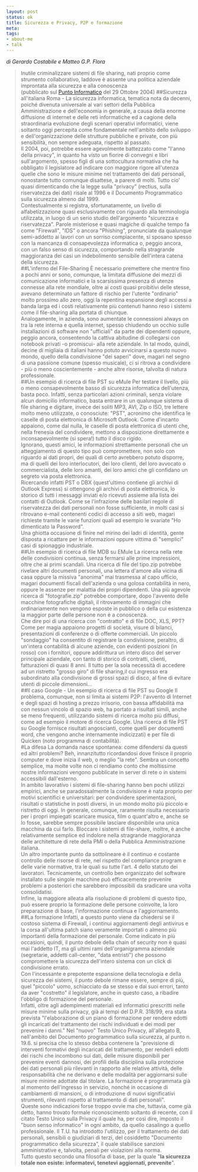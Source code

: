 ```yaml
--- 
layout: post
status: ok
title: Sicurezza e Privacy, P2P e formazione
meta: 
tags:
- about-me
- talk
---
```

*di Gerardo Costabile e Matteo G.P. Flora* 
>Inutile criminalizzare sistemi di file sharing, nati proprio come strumento collaborativo, laddove è assente una politica aziendale improntata alla sicurezza e alla conoscenza  
> (pubblicato sul [Punto Informatico](http://punto-informatico.it/p.asp?i=50226) del 29 Ottobre 2004)
##Sicurezza all'italiana
Roma - La sicurezza informatica, tematica nota da decenni, poiché divenuta universale ai vari settori della Pubblica Amministrazione e dell'economia in generale, a causa della enorme diffusione di internet e delle reti informatiche ed a cagione della straordinaria evoluzione degli scenari operativi informatici, viene soltanto oggi percepita come fondamentale nell'ambito dello sviluppo e dell'organizzazione delle strutture pubbliche e private, con più sensibilità, non sempre adeguata, rispetto al passato.  
Il 2004, poi, potrebbe essere agevolmente battezzato come "l'anno della privacy", in quanto ha visto un fiorire di convegni e libri sull'argomento, spesso figli di una sottocultura normativa che ha obbligato il legislatore ad indicare con maggiore rigore all'utenza quelle che sono le misure minime nel trattamento dei dati personali, nonostante tutto comunque disattese, a parere di molti. Tutto cio' quasi dimenticando che la legge sulla "privacy" (rectius, sulla riservatezza dei dati) risale al 1996 e il Documento Programmatico sulla sicurezza almeno dal 1999.  
Contestualmente si registra, sfortunatamente, un livello di alfabetizzazione quasi esclusivamente con riguardo alla terminologia utilizzata, in luogo di un serio studio dell'argomento "sicurezza e riservatezza". Parole misteriose e quasi magiche di qualche tempo fa come "Firewall", "IDS" o ancora "Phishing", pronunciate da qualunque semi-addetto ai lavori con un sorriso compiacente, si sposano spesso con la mancanza di consapevolezza informatica o, peggio ancora, con un falso senso di sicurezza, comportando nella stragrande maggioranza dei casi un indebolimento sensibile dell'intera catena della sicurezza.  
##L'inferno del File-Sharing
È necessario premettere che mentre fino a pochi anni or sono, comunque, la limitata diffusione dei mezzi di comunicazione informatici e la scarsissima presenza di utenze connesse alla rete mondiale, oltre ai costi quasi proibitivi delle stesse, avevano determinato un fattore di rischio per l'utente "ordinario" molto prossimo allo zero, oggi la repentina espansione degli accessi a banda larga ed i costi relativamente più contenuti hanno reso i sistemi come il file-sharing alla portata di chiunque.  
Analogamente, in azienda, sono aumentate le connessioni always on tra la rete interna e quella internet, spesso chiudendo un occhio sulle installazioni di software non "ufficiali" da parte dei dipendenti oppure, peggio ancora, consentendo la cattiva abitudine di collegarsi con notebook privati -o promiscui- alla rete aziendale.
In tal modo, quindi, decine di migliaia di italiani hanno potuto avvicinarsi a questo nuovo mondo, quello della condivisione "dei saperi" dove, magari nel segno di una passione comune (spesso musicale), ci si ritrova a condividere - più o meno coscientemente - anche altre risorse, talvolta di natura professionale.   
##Un esempio di ricerca di file PST su eMule
Per testare il livello, più o meno consapevolmente basso di sicurezza informatica dell'utenza, basta poco. Infatti, senza particolari azioni criminali, senza violare alcun domicilio informatico, basta entrare in un qualunque sistema di file sharing e digitare, invece dei soliti MP3, AVI, Zip o ISO, tre lettere molto meno utilizzate, o conosciute: "PST", acronimo che identifica le caselle di posta elettronica di Microsoft Outlook. Come d'incanto appaiono, come dal nulla, le caselle di posta elettronica di utenti che, nella frenesia del condividere, mettono a disposizione direttamente e inconsapevolmente (si spera!) tutto il disco rigido.  
Ignorano, questi amici, le informazioni strettamente personali che un atteggiamento di questo tipo può compromettere, non solo con riguardo ai dati propri, dei quali di certo avrebbero potuto disporre, ma di quelli dei loro interlocutori, dei loro clienti, del loro avvocato o commercialista, delle loro amanti, dei loro amici che gli confidano un segreto via posta elettronica.  
Ricercando infatti PST o DBX (quest'ultimo contiene gli archivi di Outlook Express) si ottengono gli archivi di posta elettronica, lo storico di tutti i messaggi inviati e/o ricevuti assieme alla lista dei contatti di Outlook. Come se l'infrazione delle basilari regole di riservatezza dei dati personali non fosse sufficiente, in molti casi si ritrovano e-mail contenenti codici di accesso a siti web, magari richieste tramite le varie funzioni quali ad esempio le svariate "Ho dimenticato la Password".  
Una ghiotta occasione di finire nel mirino dei ladri di identità, gente disposta a ricattare per le informazioni oppure vittima di "semplici" casi di spionaggio industriale.  
##Un esempio di ricerca di file MDB su EMule
La ricerca nella rete delle condivisioni continua, senza fermarsi alle prime impressioni, oltre che ai primi scandali. Una ricerca di file del tipo.zip potrebbe rivelare altri documenti personali, una lettera d'amore alla vicina di casa oppure la missiva "anonima" mai trasmessa al capo ufficio, magari documenti fiscali dell'azienda o una golosa contabilità in nero, oppure le assenze per malattia dei propri dipendenti. Una più agevole ricerca di "fotografie.zip" potrebbe comportare, dopo l'avvento delle macchine fotografiche digitali, il ritrovamento di immagini che ordinariamente non vengono esposte in pubblico o della cui esistenza la maggior parte delle persone non è a conoscenza.  
Che dire poi di una ricerca con "contratto" e di file DOC, XLS, PPT?
Come per magia appaiono progetti di società, visure di bilanci, presentazioni di conferenze o di offerte commerciali.
Un piccolo "sondaggio" ha consentito di registrare la condivisione, peraltro, di un'intera contabilità di alcune aziende, con evidenti posizioni (in rosso) con i fornitori, oppure addirittura un intero disco del server principale aziendale, con tanto di storico di contratti, clienti, fatturazioni di quasi 8 anni. Il tutto per la sola necessità di accedere ad un ristretto "grosso giro" di file sharing,il cui ingresso era subordinato alla condivisione di grossi spazi di disco, al fine di evitare utenti di piccole dimensioni...  
##Il caso Google - Un esempio di ricerca di file PST su Google
Il problema, comunque, non si limita ai sistemi P2P: l'avvento di Internet e degli spazi di hosting a prezzo irrisorio, con bassa affidabilità ma con nessun vincolo di spazio web, ha portato a risultati simili, anche se meno frequenti, utilizzando sistemi di ricerca molto più diffusi, come ad esempio il motore di ricerca Google.
Una ricerca di file PST su Google fornisce risultati angoscianti, come quelli per documenti word, che vengono anche internamente indicizzati) e per file di Quicken (noto programma di contabilità).  
#La difesa
La domanda nasce spontanea: come difendersi da questi ed altri problemi? Beh, innanzitutto ricordandosi dove finisce il proprio computer e dove inizia il web, o meglio "la rete".
Sembra un concetto semplice, ma molte volte non ci rendiamo conto che moltissime nostre informazioni vengono pubblicate in server di rete o in sistemi accessibili dall'esterno.  
In ambito lavorativo i sistemi di file-sharing hanno ben pochi utilizzi empirici, anche se paradossalmente la condivisione è nata proprio per motivi scientifici e universitari: per condividere sperimentazioni, risultati o statistiche in posti diversi, in un mondo molto più piccolo e ristretto di oggi. In generale, comunque, raramente risulta necessario per i propri impiegati scaricare musica, film o quant'altro e, anche se lo fosse, sarebbe sempre possibile lasciare disponibile una unica macchina da cui farlo. Bloccare i sistemi di file-share, inoltre, è anche relativamente semplice ed indolore nella stragrande maggioranza delle architetture di rete della PMI o della Pubblica Amministrazione italiana.  
Un altro importante punto da sottolineare è il continuo e costante controllo delle risorse di rete, nel rispetto del compliance program e delle varie normative, tra le quali su tutte l'art. 4 dello statuto dei lavoratori. Tecnicamente, un controllo ben organizzato del software installato sulle singole macchine può efficacemente prevenire problemi a posteriori che sarebbero impossibili da sradicare una volta consolidatisi.  
Infine, la maggiore alleata alla risoluzione di problemi di questo tipo, può essere proprio la formazione delle persone coinvolte, la loro preparazione di base, l'informazione continua e l'aggiornamento. 
##La formazione
Infatti, a questo punto viene da chiedersi se il costoso sistema di Firewall, i continui aggiornamenti degli antivirus e la corsa all'ultima patch siano veramente importati o almeno più importanti della formazione del personale. Come indicato in più occasioni, quindi, il punto debole della chain of security non è quasi mai l'addetto IT, ma gli ultimi rami dell'organigramma aziendale (segretarie, addetti call-center, "data entristi") che possono compromettere la sicurezza dell'intero sistema con un click di condivisione errato.  
Con l'incessante e prepotente espansione della tecnologia e della sicurezza dei sistemi, il punto debole rimane essere, sempre di più, quel "piccolo" uomo, schiacciato da se stesso e dai suoi errori, tanto da aver "costretto" il legislatore, anche in questo caso, a ribadire l'obbligo di formazione del personale.  
Infatti, oltre agli adempimenti materiali ed informatici prescritti nelle misure minime sulla privacy, già ai tempi del D.P.R. 318/99, era stata prevista "l'elaborazione di un piano di formazione per rendere edotti gli incaricati del trattamento dei rischi individuati e dei modi per prevenire i danni." Nel "nuovo" Testo Unico Privacy, all'allegato B, nell'ambito del Documento programmatico sulla sicurezza, al punto n. 19.6. si precisa che lo stesso debba contenere la "previsione di interventi formativi degli incaricati del trattamento, per renderli edotti dei rischi che incombono sui dati, delle misure disponibili per prevenire eventi dannosi, dei profili della disciplina sulla protezione dei dati personali più rilevanti in rapporto alle relative attività, delle responsabilità che ne derivano e delle modalità per aggiornarsi sulle misure minime adottate dal titolare. La formazione è programmata già al momento dell'ingresso in servizio, nonché in occasione di cambiamenti di mansioni, o di introduzione di nuovi significativi strumenti, rilevanti rispetto al trattamento di dati personali".  
Queste sono indicazioni forse troppo ovvie ma che, tuttavia, come già detto, hanno trovato formale riconoscimento soltanto di recente, con il citato Testo Unico sulla Privacy il quale ha, per così dire, imposto il "buon senso informatico" in ogni ambito, da quello casalingo a quello professionale. Il T.U. ha introdotto l'utilizzo, per il trattamento dei dati personali, sensibili o giudiziari di terzi, del cosiddetto "Documento programmatico della sicurezza", il quale stabilisce sanzioni amministrative e, talvolta, penali per violazioni alla norma.  
Tutto questo secondo una filosofia di base, per la quale "**la sicurezza totale non esiste: informatevi, tenetevi aggiornati, prevenite**". 
